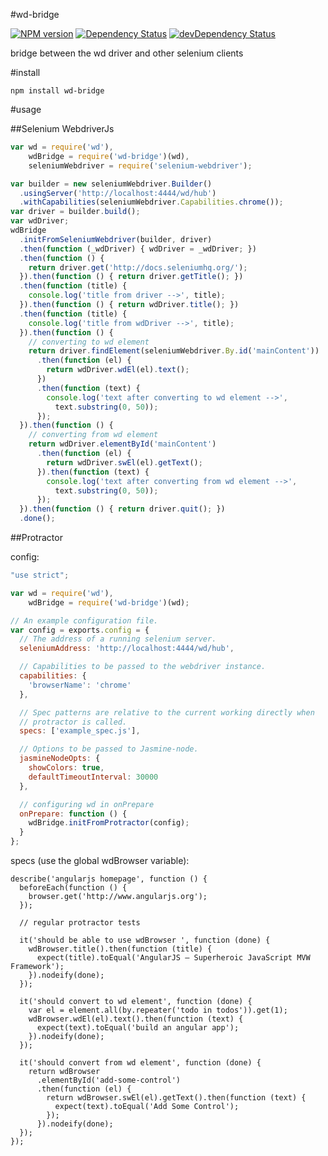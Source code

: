#wd-bridge

[![NPM version](https://badge.fury.io/js/wd-bridge.png)](https://npmjs.org/package/wd-bridge)
[![Dependency Status](https://david-dm.org/sebv/wd-bridge.svg)](https://david-dm.org/sebv/wd-bridge)
[![devDependency Status](https://david-dm.org/sebv/wd-bridge/dev-status.svg)](https://david-dm.org/sebv/wd-bridge#info=devDependencies)

bridge between the wd driver and other selenium clients

#install

`npm install wd-bridge`

#usage

##Selenium WebdriverJs

```js
var wd = require('wd'),
    wdBridge = require('wd-bridge')(wd),
    seleniumWebdriver = require('selenium-webdriver');

var builder = new seleniumWebdriver.Builder()
  .usingServer('http://localhost:4444/wd/hub')
  .withCapabilities(seleniumWebdriver.Capabilities.chrome());
var driver = builder.build();
var wdDriver;
wdBridge
  .initFromSeleniumWebdriver(builder, driver)
  .then(function (_wdDriver) { wdDriver = _wdDriver; })
  .then(function () {
    return driver.get('http://docs.seleniumhq.org/');
  }).then(function () { return driver.getTitle(); })
  .then(function (title) {
    console.log('title from driver -->', title);
  }).then(function () { return wdDriver.title(); })
  .then(function (title) {
    console.log('title from wdDriver -->', title);
  }).then(function () {
    // converting to wd element
    return driver.findElement(seleniumWebdriver.By.id('mainContent'))
      .then(function (el) {
        return wdDriver.wdEl(el).text();
      })
      .then(function (text) {
        console.log('text after converting to wd element -->',
          text.substring(0, 50));
      });
  }).then(function () {
    // converting from wd element
    return wdDriver.elementById('mainContent')
      .then(function (el) {
        return wdDriver.swEl(el).getText();
      }).then(function (text) {
        console.log('text after converting from wd element -->',
          text.substring(0, 50));
      });
  }).then(function () { return driver.quit(); })
  .done();
```

##Protractor

config:

```js
"use strict";

var wd = require('wd'),
    wdBridge = require('wd-bridge')(wd);

// An example configuration file.
var config = exports.config = {
  // The address of a running selenium server.
  seleniumAddress: 'http://localhost:4444/wd/hub',

  // Capabilities to be passed to the webdriver instance.
  capabilities: {
    'browserName': 'chrome'
  },

  // Spec patterns are relative to the current working directly when
  // protractor is called.
  specs: ['example_spec.js'],

  // Options to be passed to Jasmine-node.
  jasmineNodeOpts: {
    showColors: true,
    defaultTimeoutInterval: 30000
  },

  // configuring wd in onPrepare
  onPrepare: function () {
    wdBridge.initFromProtractor(config);
  }
};
```

specs (use the global wdBrowser variable):

```
describe('angularjs homepage', function () {
  beforeEach(function () {
    browser.get('http://www.angularjs.org');
  });

  // regular protractor tests

  it('should be able to use wdBrowser ', function (done) {
    wdBrowser.title().then(function (title) {
      expect(title).toEqual('AngularJS — Superheroic JavaScript MVW Framework');
    }).nodeify(done);
  });

  it('should convert to wd element', function (done) {
    var el = element.all(by.repeater('todo in todos')).get(1);
    wdBrowser.wdEl(el).text().then(function (text) {
      expect(text).toEqual('build an angular app');
    }).nodeify(done);
  });

  it('should convert from wd element', function (done) {
    return wdBrowser
      .elementById('add-some-control')
      .then(function (el) {
        return wdBrowser.swEl(el).getText().then(function (text) {
          expect(text).toEqual('Add Some Control');
        });
      }).nodeify(done);
  });
});
```
